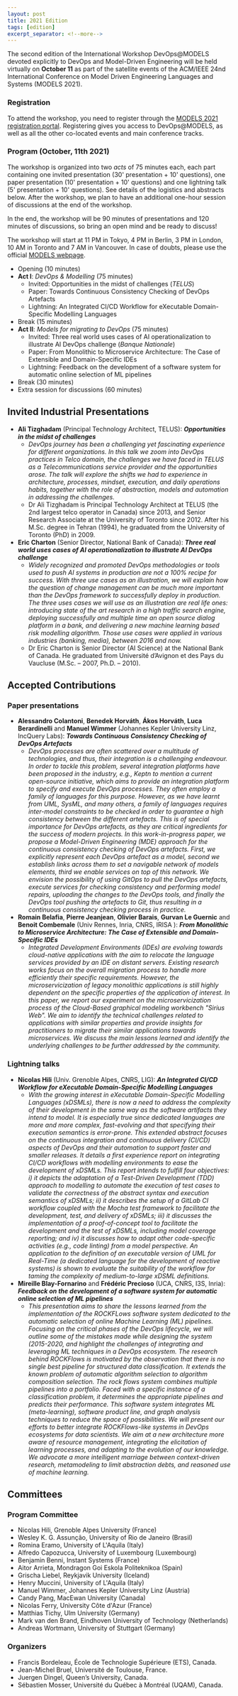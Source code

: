 ```yaml
---
layout: post
title: 2021 Edition
tags: [edition]
excerpt_separator: <!--more-->
---
```


The second edition of the International Workshop DevOps@MODELS devoted explicitly to DevOps and Model-Driven Engineering will be held virtually on **October 11** as part of the satellite events of the ACM/IEEE 24nd International Conference on Model Driven Engineering Languages and Systems (MODELS 2021).

<!--more-->

### Registration

To attend the workshop, you need to register through the [MODELS 2021 registration portal](https://conf.researchr.org/attending/models-2021/Registration). Registering gives you access to DevOps@MODELS, as well as all the other co-located events and main conference tracks.

### Program (October, 11th 2021)

The workshop is organized into two _acts_ of 75 minutes each, each part containing one invited presentation (30' presentation + 10' questions), one paper presentation (10' presentation + 10' questions) and one lightning talk (5' presentation + 10' questions). See details of the logistics and abstracts below. After the workshop, we plan to have an additional one-hour session of discussions at the end of the workshop. 

In the end, the workshop will be 90 minutes of presentations and 120 minutes of discussions, so bring an open mind and be ready to discuss!

The workshop will start at 11 PM in Tokyo, 4 PM in Berlin, 3 PM in London, 10 AM in Toronto and 7 AM in Vancouver. In case of doubts, please use the official [MODELS webpage](https://conf.researchr.org/info/models-2021/program-overview).

  - Opening (10 minutes)
  - **Act I**: _DevOps & Modelling_ (75 minutes)
    - Invited: Opportunities in the midst of challenges (_TELUS_)
    - Paper: Towards Continuous Consistency Checking of DevOps Artefacts
    - Lightning: An Integrated CI/CD Workflow for eXecutable Domain-Specific Modelling Languages
  - Break (15 minutes)
  - **Act II**: _Models for migrating to DevOps_ (75 minutes)
    - Invited: Three real world uses cases of AI operationalization to illustrate AI DevOps challenge (_Banque Nationale_)
    - Paper: From Monolithic to Microservice Architecture: The Case of Extensible and Domain-Specific IDEs
    - Lightning: Feedback on the development of a software system for automatic online selection of ML pipelines
  - Break (30 minutes)
  - Extra session for discussions (60 minutes)



## Invited Industrial Presentations

  - **Ali Tizghadam** (Principal Technology Architect, TELUS): **_Opportunities in the midst of challenges_**
    - _DevOps journey has been a challenging yet fascinating experience for different organizations. In this talk we zoom into DevOps practices in Telco domain, the challenges we have faced in TELUS as a Telecommunications service provider and the opportunities arose. The talk will explore the shifts we had to experience in architecture, processes, mindset, execution, and daily operations habits, together with the role of abstraction, models and automation in addressing the challenges._
    - Dr Ali Tizghadam is Principal Technology Architect at TELUS (the 2nd largest telco operator in Canada) since 2013, and Senior Research Associate at the University of Toronto since 2012. After his M.Sc. degree in Tehran (1994), he graduated from the University of Toronto (PhD) in 2009.
  - **Eric Charton** (Senior Director, National Bank of Canada): **_Three real world uses cases of AI operationalization to illustrate AI DevOps challenge_**
    - _Widely recognized and promoted DevOps methodologies or tools used to push AI systems in production are not a 100% recipe for success. With three use cases as an illustration, we will explain how the question of change management can be much more important than the DevOps framework to successfully deploy in production. The three uses cases we will use as an illustration are real life ones: introducing state of the art research in a high traffic search engine, deploying successfully and multiple time an open source dialog platform in a bank, and delivering a new machine learning based risk modelling algorithm. Those use cases were applied in various industries (banking, media), between 2016 and now._
    - Dr Eric Charton is Senior Director (AI Science) at the National Bank of Canada. He graduated from Université d’Avignon et des Pays du Vaucluse (M.Sc. – 2007, Ph.D. – 2010).

## Accepted Contributions

### Paper presentations

  - **Alessandro Colantoni**, **Benedek Horváth**, **Ákos Horváth**, **Luca Berardinelli** and **Manuel Wimmer** (Johannes Kepler University Linz, IncQuery Labs): **_Towards Continuous Consistency Checking of DevOps Artefacts_**
    - _DevOps processes are often scattered over a multitude of technologies, and thus, their integration is a challenging endeavour. In order to tackle this problem, several integration platforms have been proposed in the industry, e.g., Keptn to mention a current open-source initiative, which aims to provide an integration platform to specify and execute DevOps processes. They often employ a family of languages for this purpose. However, as we have learnt from UML, SysML, and many others, a family of languages requires inter-model constraints to be checked in order to guarantee a high consistency between the different artefacts. This is of special importance for DevOps artefacts, as they are critical ingredients for the success of modern projects. In this work-in-progress paper, we propose a Model-Driven Engineering (MDE) approach for the continuous consistency checking of DevOps artefacts. First, we explicitly represent each DevOps artefact as a model, second we establish links across them to set a navigable network of models elements, third we enable services on top of this network. We envision the possibility of using GitOps to pull the DevOps artefacts, execute services for checking consistency and performing model repairs, uploading the changes to the DevOps tools, and finally the DevOps tool pushing the artefacts to Git, thus resulting in a continuous consistency checking process in practice._
  - **Romain Belafia**, **Pierre Jeanjean**, **Olivier Barais**, **Gurvan Le Guernic** and **Benoit Combemale** (Univ Rennes, Inria, CNRS, IRISA  ): **_From Monolithic to Microservice Architecture: The Case of Extensible and Domain-Specific IDEs_**
    - _Integrated Development Environments (IDEs) are evolving towards cloud-native applications with the aim to relocate the language services provided by an IDE on distant servers. Existing research works focus on the overall migration process to handle more efficiently their specific requirements. However, the microservicization of legacy monolithic applications is still highly dependent on the specific properties of the application of interest. In this paper, we report our experiment on the microservicization process of the Cloud-Based graphical modeling workbench "Sirius Web". We aim to identify the technical challenges related to applications with similar properties and provide insights for practitioners to migrate their similar applications towards microservices. We discuss the main lessons learned and identify the underlying challenges to be further addressed by the community._

### Lightning talks

  - **Nicolas Hili** (Univ. Grenoble Alpes, CNRS, LIG): **_An Integrated CI/CD Workflow for eXecutable Domain-Specific Modelling Languages_**
    - _With the growing interest in eXecutable Domain-Specific Modelling Languages (xDSMLs), there is now a need to address the complexity of their development in the same way as the software artifacts they intend to model. It is especially true since dedicated languages are more and more complex, fast-evolving and that specifying their execution semantics is error-prone. This extended abstract focuses on the continuous integration and continuous delivery (CI/CD) aspects of DevOps and their automation to support faster and smaller releases. It details a first experience report on integrating CI/CD workflows with modelling environments to ease the development of xDSMLs. This report intends to fulfill four objectives: i) it depicts the adaptation of a Test-Driven Development (TDD) approach to modelling to automate the execution of test cases to validate the correctness of the abstract syntax and execution semantics of xDSMLs; ii) it describes the setup of a GitLab CI workflow coupled with the Mocha test framework to facilitate the development, test, and delivery of xDSMLs; iii) it discusses the implementation of a proof-of-concept tool to facilitate the development and the test of xDSMLs, including model coverage reporting; and iv) it discusses how to adapt other code-specific activities (e.g., code linting) from a model perspective. An application to the definition of an executable version of UML for Real-Time (a dedicated language for the development of reactive systems) is shown to evaluate the suitability of the workflow for taming the complexity of medium-to-large xDSML definitions._
  - **Mireille Blay-Fornarino** and **Frédéric Precioso** (UCA, CNRS, I3S, Inria): **_Feedback on the development of a software system for automatic online selection of ML pipelines_**
    - _This presentation aims to share the lessons learned from the implementation of the ROCKFLows software system dedicated to the automatic selection of online Machine Learning (ML) pipelines. Focusing on the critical phases of the DevOps lifecycle, we will outline some of the mistakes made while designing the system (2015-2020, and highlight the challenges of integrating and leveraging ML techniques in a DevOps ecosystem. The research behind ROCKFlows is motivated by the observation that there is no single best pipeline for structured data classification. It extends the known problem of automatic algorithm selection to algorithm composition selection. The rock flows system combines multiple pipelines into a portfolio. Faced with a specific instance of a classification problem, it determines the appropriate pipelines and predicts their performance. This software system integrates ML (meta-learning), software product line, and graph analysis techniques to reduce the space of possibilities. We will present our efforts to better integrate ROCKFlows-like systems in DevOps ecosystems for data scientists. We aim at a new architecture more aware of resource management, integrating the elicitation of learning processes, and adapting to the evolution of our knowledge. We advocate a more intelligent marriage between context-driven research, metamodeling to limit abstraction debts, and reasoned use of machine learning._

## Committees

### Program Committee

- Nicolas Hili, Grenoble Alpes University (France)
- Wesley K. G. Assunção, University of Rio de Janeiro (Brasil)
- Romina Eramo, University of L'Aquila  (Italy)
- Alfredo Capozucca, University of Luxembourg (Luxembourg)
- Benjamin Benni, Instant Systems (France)
- Aitor Arrieta, Mondragon Goi Eskola Politeknikoa (Spain)
- Grischa Liebel, Reykjavik University (Iceland)
- Henry Muccini, University of L'Aquila (Italy)
- Manuel  Wimmer, Johannes Kepler University Linz (Austria)
- Candy Pang, MacEwan University (Canada)
- Nicolas Ferry, University Côte d'Azur (France)
- Matthias  Tichy, Ulm University (Germany)
- Mark  van den Brand,  Eindhoven University of Technology (Netherlands)
- Andreas Wortmann, University of Stuttgart (Germany)

### Organizers

  - Francis Bordeleau, École de Technologie Supérieure (ETS), Canada.
  - Jean-Michel Bruel, Université de Toulouse, France.
  - Juergen Dingel, Queen’s University, Canada.
  - Sébastien Mosser, Université du Québec à Montréal (UQAM), Canada.